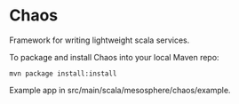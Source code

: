 # Chaos

Framework for writing lightweight scala services.

To package and install Chaos into your local Maven repo:

    mvn package install:install

Example app in src/main/scala/mesosphere/chaos/example.
